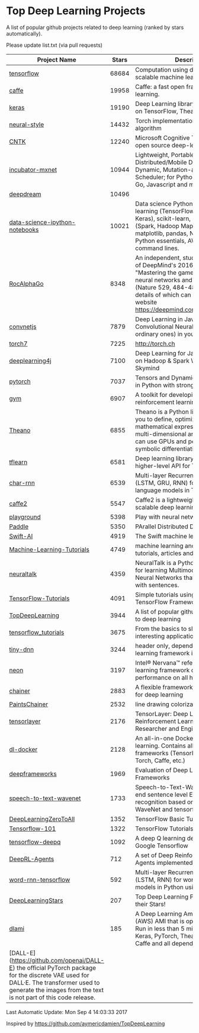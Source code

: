 # Top Deep Learning Projects
A list of popular github projects related to deep learning (ranked by stars automatically).

Please update list.txt (via pull requests)

| Project Name| Stars | Description 
| ------- | ------ | ------  
| [tensorflow](https://github.com/tensorflow/tensorflow) | 68684 | Computation using data flow graphs for scalable machine learning |  
| [caffe](https://github.com/BVLC/caffe) | 19958 | Caffe: a fast open framework for deep learning. |  
| [keras](https://github.com/fchollet/keras) | 19190 | Deep Learning library for Python. Runs on TensorFlow, Theano, or CNTK. |  
| [neural-style](https://github.com/jcjohnson/neural-style) | 14432 | Torch implementation of neural style algorithm |  
| [CNTK](https://github.com/Microsoft/CNTK) | 12240 | Microsoft Cognitive Toolkit (CNTK), an open source deep-learning toolkit |  
| [incubator-mxnet](https://github.com/apache/incubator-mxnet) | 10944 | Lightweight, Portable, Flexible Distributed/Mobile Deep Learning with Dynamic, Mutation-aware Dataflow Dep Scheduler; for Python, R, Julia, Scala, Go, Javascript and more |  
| [deepdream](https://github.com/google/deepdream) | 10496 |  |  
| [data-science-ipython-notebooks](https://github.com/donnemartin/data-science-ipython-notebooks) | 10021 | Data science Python notebooks: Deep learning (TensorFlow, Theano, Caffe, Keras), scikit-learn, Kaggle, big data (Spark, Hadoop MapReduce, HDFS), matplotlib, pandas, NumPy, SciPy, Python essentials, AWS, and various command lines. |  
| [RocAlphaGo](https://github.com/Rochester-NRT/RocAlphaGo) | 8348 | An independent, student-led replication of DeepMind's 2016 Nature publication, "Mastering the game of Go with deep neural networks and tree search" (Nature 529, 484-489, 28 Jan 2016), details of which can be found on their website https://deepmind.com/publications.html. |  
| [convnetjs](https://github.com/karpathy/convnetjs) | 7879 | Deep Learning in Javascript. Train Convolutional Neural Networks (or ordinary ones) in your browser. |  
| [torch7](https://github.com/torch/torch7) | 7225 | http://torch.ch |  
| [deeplearning4j](https://github.com/deeplearning4j/deeplearning4j) | 7100 | Deep Learning for Java, Scala & Clojure on Hadoop & Spark With GPUs - From Skymind |  
| [pytorch](https://github.com/pytorch/pytorch) | 7037 | Tensors and Dynamic neural networks in Python  with strong GPU acceleration |  
| [gym](https://github.com/openai/gym) | 6907 | A toolkit for developing and comparing reinforcement learning algorithms. |  
| [Theano](https://github.com/Theano/Theano) | 6855 | Theano is a Python library that allows you to define, optimize, and evaluate mathematical expressions involving multi-dimensional arrays efficiently. It can use GPUs and perform efficient symbolic differentiation. |  
| [tflearn](https://github.com/tflearn/tflearn) | 6581 | Deep learning library featuring a higher-level API for TensorFlow. |  
| [char-rnn](https://github.com/karpathy/char-rnn) | 6539 | Multi-layer Recurrent Neural Networks (LSTM, GRU, RNN) for character-level language models in Torch |  
| [caffe2](https://github.com/caffe2/caffe2) | 5547 | Caffe2 is a lightweight, modular, and scalable deep learning framework. |  
| [playground](https://github.com/tensorflow/playground) | 5398 | Play with neural networks! |  
| [Paddle](https://github.com/PaddlePaddle/Paddle) | 5350 | PArallel Distributed Deep LEarning |  
| [Swift-AI](https://github.com/Swift-AI/Swift-AI) | 4919 | The Swift machine learning library. |  
| [Machine-Learning-Tutorials](https://github.com/ujjwalkarn/Machine-Learning-Tutorials) | 4749 | machine learning and deep learning tutorials, articles and other resources  |  
| [neuraltalk](https://github.com/karpathy/neuraltalk) | 4359 | NeuralTalk is a Python+numpy project for learning Multimodal Recurrent Neural Networks that describe images with sentences. |  
| [TensorFlow-Tutorials](https://github.com/nlintz/TensorFlow-Tutorials) | 4091 | Simple tutorials using Google's TensorFlow Framework |  
| [TopDeepLearning](https://github.com/aymericdamien/TopDeepLearning) | 3944 | A list of popular github projects related to deep learning |  
| [tensorflow_tutorials](https://github.com/pkmital/tensorflow_tutorials) | 3675 | From the basics to slightly more interesting applications of Tensorflow |  
| [tiny-dnn](https://github.com/tiny-dnn/tiny-dnn) | 3244 | header only, dependency-free deep learning framework in C++14 |  
| [neon](https://github.com/NervanaSystems/neon) | 3197 | Intel® Nervana™ reference deep learning framework committed to best performance on all hardware |  
| [chainer](https://github.com/chainer/chainer) | 2883 | A flexible framework of neural networks for deep learning |  
| [PaintsChainer](https://github.com/pfnet/PaintsChainer) | 2532 | line drawing colorization using chainer |  
| [tensorlayer](https://github.com/zsdonghao/tensorlayer) | 2176 | TensorLayer: Deep Learning and Reinforcement Learning Library for Researcher and Engineer. |  
| [dl-docker](https://github.com/floydhub/dl-docker) | 2128 | An all-in-one Docker image for deep learning. Contains all the popular DL frameworks (TensorFlow, Theano, Torch, Caffe, etc.) |  
| [deepframeworks](https://github.com/zer0n/deepframeworks) | 1969 | Evaluation of Deep Learning Frameworks |  
| [speech-to-text-wavenet](https://github.com/buriburisuri/speech-to-text-wavenet) | 1733 | Speech-to-Text-WaveNet : End-to-end sentence level English speech recognition based on DeepMind's WaveNet and tensorflow |  
| [DeepLearningZeroToAll](https://github.com/hunkim/DeepLearningZeroToAll) | 1352 | TensorFlow Basic Tutorial Labs |  
| [Tensorflow-101](https://github.com/sjchoi86/Tensorflow-101) | 1322 | TensorFlow Tutorials |  
| [tensorflow-deepq](https://github.com/siemanko/tensorflow-deepq) | 1092 | A deep Q learning demonstration using Google Tensorflow |  
| [DeepRL-Agents](https://github.com/awjuliani/DeepRL-Agents) | 712 | A set of Deep Reinforcement Learning Agents implemented in Tensorflow. |  
| [word-rnn-tensorflow](https://github.com/hunkim/word-rnn-tensorflow) | 592 | Multi-layer Recurrent Neural Networks (LSTM, RNN) for word-level language models in Python using TensorFlow. |  
| [DeepLearningStars](https://github.com/hunkim/DeepLearningStars) | 207 | Top Deep Learning Projects based on their Stars! |  
| [dlami](https://github.com/ritchieng/dlami) | 185 | A Deep Learning Amazon Web Service (AWS) AMI that is open, free and works. Run in less than 5 minutes. TensorFlow, Keras, PyTorch, Theano, MXNet, CNTK, Caffe and all dependencies. |  
| [DALL-E] (https://github.com/openai/DALL-E) the official PyTorch package for the discrete VAE used for DALL·E. The transformer used to generate the images from the text is not part of this code release.

Last Automatic Update: Mon Sep  4 14:03:33 2017

Inspired by https://github.com/aymericdamien/TopDeepLearning
